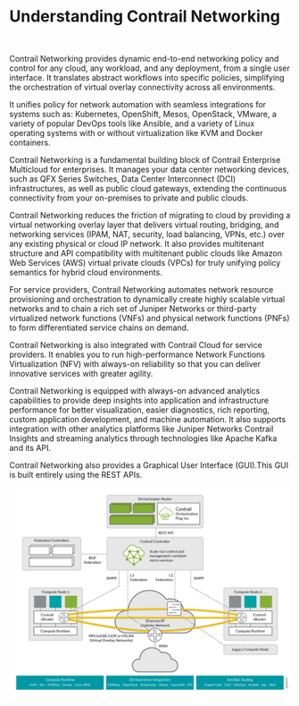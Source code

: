 # Understanding Contrail Networking

 

Contrail Networking provides dynamic end-to-end networking policy and
control for any cloud, any workload, and any deployment, from a single
user interface. It translates abstract workflows into specific policies,
simplifying the orchestration of virtual overlay connectivity across all
environments.

It unifies policy for network automation with seamless integrations for
systems such as: Kubernetes, OpenShift, Mesos, OpenStack, VMware, a
variety of popular DevOps tools like Ansible, and a variety of Linux
operating systems with or without virtualization like KVM and Docker
containers.

Contrail Networking is a fundamental building block of Contrail
Enterprise Multicloud for enterprises. It manages your data center
networking devices, such as QFX Series Switches, Data Center
Interconnect (DCI) infrastructures, as well as public cloud gateways,
extending the continuous connectivity from your on-premises to private
and public clouds.

Contrail Networking reduces the friction of migrating to cloud by
providing a virtual networking overlay layer that delivers virtual
routing, bridging, and networking services (IPAM, NAT, security, load
balancing, VPNs, etc.) over any existing physical or cloud IP network.
It also provides multitenant structure and API compatibility with
multitenant public clouds like Amazon Web Services (AWS) virtual private
clouds (VPCs) for truly unifying policy semantics for hybrid cloud
environments.

For service providers, Contrail Networking automates network resource
provisioning and orchestration to dynamically create highly scalable
virtual networks and to chain a rich set of Juniper Networks or
third-party virtualized network functions (VNFs) and physical network
functions (PNFs) to form differentiated service chains on demand.

Contrail Networking is also integrated with Contrail Cloud for service
providers. It enables you to run high-performance Network Functions
Virtualization (NFV) with always-on reliability so that you can deliver
innovative services with greater agility.

Contrail Networking is equipped with always-on advanced analytics
capabilities to provide deep insights into application and
infrastructure performance for better visualization, easier diagnostics,
rich reporting, custom application development, and machine automation.
It also supports integration with other analytics platforms like Juniper
Networks Contrail Insights and streaming analytics through technologies
like Apache Kafka and its API.

Contrail Networking also provides a Graphical User Interface (GUI).This
GUI is built entirely using the REST APIs.

![Figure 1: Contrail Networking Architecture](images/g300457.png)

 
